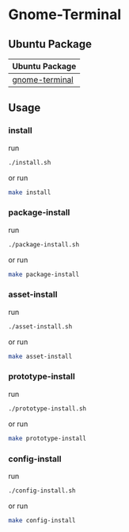 
# Gnome-Terminal


## Ubuntu Package

| Ubuntu Package |
| --- |
| [gnome-terminal](https://packages.ubuntu.com/noble/gnome-terminal) |




## Usage


### install

run

``` sh
./install.sh
```

or run

``` sh
make install
```


### package-install

run

``` sh
./package-install.sh
```

or run

``` sh
make package-install
```


### asset-install

run

``` sh
./asset-install.sh
```

or run

``` sh
make asset-install
```


### prototype-install

run

``` sh
./prototype-install.sh
```

or run

``` sh
make prototype-install
```


### config-install

run

``` sh
./config-install.sh
```

or run

``` sh
make config-install
```
